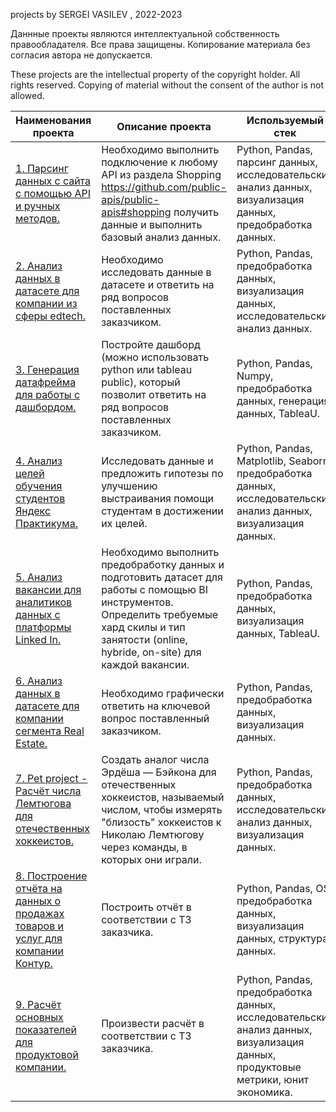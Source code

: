 projects by SERGEI VASILEV , 2022-2023

Даннные проекты являются интеллектуальной собственность правообладателя. Все права защищены. Копирование материала без согласия автора не допускается.

These projects are the intellectual property of the copyright holder. All rights reserved. Copying of material without the consent of the author is not allowed.

| **Наименования проекта**   | **Описание проекта** | **Используемый стек** |
| -------------------------- | -------------------- |-----------------------|
| [1. Парсинг данных с сайта с помощью API и ручных методов.](https://github.com/VASILEV-SERGEI/pet_projects/tree/main/test_parsing_best_buy "Нажми для перехода") | Необходимо выполнить подключение к любому API из раздела Shopping https://github.com/public-apis/public-apis#shopping получить данные и выполнить базовый анализ данных. | Python, Pandas, парсинг данных, исследовательский анализ данных, визуализация данных, предобработка данных. |
| [2. Анализ данных в датасете для компании из сферы edtech.](https://github.com/VASILEV-SERGEI/pet_projects/tree/main/test_project_edtech "Нажми для перехода") |    Необходимо исследовать данные в датасете и ответить на ряд вопросов поставленных заказчиком. | Python, Pandas, предобработка данных, визуализация данных, исследовательский анализ данных. |
| [3. Генерация датафрейма для работы с дашбордом.](https://github.com/VASILEV-SERGEI/pet_projects/tree/main/test_project_lessons "Нажми для перехода") | Постройте дашборд (можно использовать python или tableau public), который позволит ответить на ряд вопросов поставленных заказчиком. | Python, Pandas, Numpy, предобработка данных, генерация данных, TableaU. |
| [4. Анализ целей обучения студентов Яндекс Практикума.](https://github.com/VASILEV-SERGEI/pet_projects/tree/main/hakaton_project_practicum "Нажми для перехода") | Исследовать данные и предложить гипотезы по улучшению выстраивания помощи студентам в достижении их целей. | Python, Pandas, Matplotlib, Seaborn, предобработка данных, исследовательский анализ данных, визуализация данных. |
| [5. Анализ вакансии для аналитиков данных c платформы Linked In.](https://github.com/VASILEV-SERGEI/pet_projects/blob/main/hakaton_linked_in "Нажми для перехода") | Необходимо выполнить предобработку данных и подготовить датасет для работы с помощью BI инструментов. Определить требуемые хард скилы и тип занятости (online, hybride, on-site) для каждой вакансии. | Python, Pandas, предобработка данных, визуализация данных, TableaU. |
| [6. Анализ данных в датасете для компании сегмента Real Estate.](https://github.com/VASILEV-SERGEI/pet_projects/tree/main/test_project_real_estate "Нажми для перехода") | Необходимо графически ответить на ключевой вопрос поставленный заказчиком. | Python, Pandas, предобработка данных, визуализация данных.|
| [7. Pet project - Расчёт числа Лемтюгова для отечественных хоккеистов.](https://github.com/VASILEV-SERGEI/pet_projects/tree/main/pet_project_hockey "Нажми для перехода") | Создать аналог числа Эрдёша — Бэйкона для отечественных хоккеистов, называемый числом, чтобы измерять "близость" хоккеистов к Николаю Лемтюгову через команды, в которых они играли. | Python, Pandas, предобработка данных, исследовательский анализ данных, визуализация данных.|
| [8. Построение отчёта на данных о продажах товаров и услуг для компании Контур.](https://github.com/VASILEV-SERGEI/pet_projects/tree/main/test_project_kontur "Нажми для перехода") | Построить отчёт в соответствии с ТЗ заказчика. | Python, Pandas, OS, предобработка данных, визуализация данных, структура данных.|
| [9. Расчёт основных показателей для продуктовой компании.](https://github.com/VASILEV-SERGEI/pet_projects/tree/main/test_task_product_analyst "Нажми для перехода") | Произвести расчёт в соответствии с ТЗ заказчика. | Python, Pandas, предобработка данных, исследовательский анализ данных, визуализация данных, продуктовые метрики, юнит экономика.|
